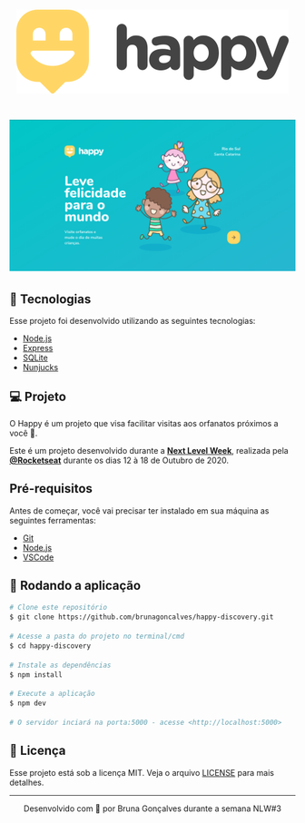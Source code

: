 <h1 align="center">
    <img alt="Happy" title="Happy" src="public/images/logo-readme.svg" />
</h1>

<h1 align="center">
    <img alt="Happy" title="Happy" src="public/images/projeto.png" />
</h1>

## 🚀 Tecnologias

Esse projeto foi desenvolvido utilizando as seguintes tecnologias:

- [Node.js](https://nodejs.org/en/)
- [Express](https://expressjs.com/pt-br/)
- [SQLite](https://www.sqlite.org/index.html)
- [Nunjucks](https://mozilla.github.io/nunjucks/)

## 💻 Projeto

O Happy é um projeto que visa facilitar visitas aos orfanatos próximos a você 💜.

Este é um projeto desenvolvido durante a **[Next Level Week](https://nextlevelweek.com/)**, realizada pela **[@Rocketseat](https://github.com/Rocketseat)** durante os dias 12 à 18 de Outubro de 2020.

## Pré-requisitos

Antes de começar, você vai precisar ter instalado em sua máquina as seguintes ferramentas:

- [Git](https://git-scm.com)
- [Node.js](https://nodejs.org/en/)
- [VSCode](https://code.visualstudio.com/)

## 🎲 Rodando a aplicação

```bash
# Clone este repositório
$ git clone https://github.com/brunagoncalves/happy-discovery.git

# Acesse a pasta do projeto no terminal/cmd
$ cd happy-discovery

# Instale as dependências
$ npm install

# Execute a aplicação
$ npm dev

# O servidor inciará na porta:5000 - acesse <http://localhost:5000>
```

## 📝 Licença

Esse projeto está sob a licença MIT. Veja o arquivo [LICENSE](LICENSE) para mais detalhes.

---

<p align="center">Desenvolvido com 💜 por Bruna Gonçalves durante a semana NLW#3</p>
